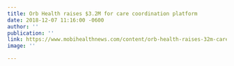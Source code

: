 ```yaml
---
title: Orb Health raises $3.2M for care coordination platform
date: 2018-12-07 11:16:00 -0600
author: ''
publication: ''
link: https://www.mobihealthnews.com/content/orb-health-raises-32m-care-coordination-platform?mc_cid=ba7595210f&mc_eid=[UNIQID
image: ''

---
```

